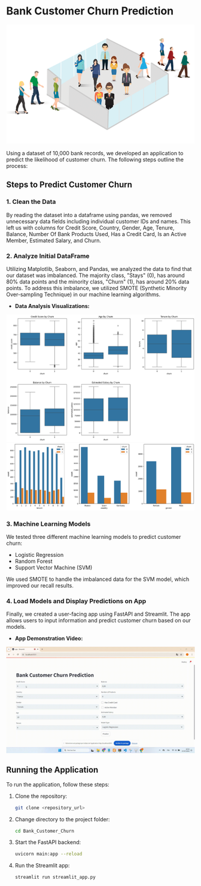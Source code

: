 # Bank Customer Churn Prediction


![Churn project](images/Churn.png)

Using a dataset of 10,000 bank records, we developed an application to predict the likelihood of customer churn. The following steps outline the process:

## Steps to Predict Customer Churn

### 1. Clean the Data
By reading the dataset into a dataframe using pandas, we removed unnecessary data fields including individual customer IDs and names. This left us with columns for Credit Score, Country, Gender, Age, Tenure, Balance, Number Of Bank Products Used, Has a Credit Card, Is an Active Member, Estimated Salary, and Churn.

### 2. Analyze Initial DataFrame
Utilizing Matplotlib, Seaborn, and Pandas, we analyzed the data to find that our dataset was imbalanced. The majority class, "Stays" (0), has around 80% data points and the minority class, "Churn" (1), has around 20% data points. To address this imbalance, we utilized SMOTE (Synthetic Minority Over-sampling Technique) in our machine learning algorithms.

- **Data Analysis Visualizations:**

![Boxploot by churn](images/g2.png)
![Churn by Gender, tenure, country](images/g1.png)

### 3. Machine Learning Models
We tested three different machine learning models to predict customer churn:
- Logistic Regression
- Random Forest
- Support Vector Machine (SVM)

We used SMOTE to handle the imbalanced data for the SVM model, which improved our recall results.

### 4. Load Models and Display Predictions on App
Finally, we created a user-facing app using FastAPI and Streamlit. The app allows users to input information and predict customer churn based on our models.

- **App Demonstration Video:**
  
![App Demo](images/streamlit.gif)

## Running the Application

To run the application, follow these steps:

1. Clone the repository:
   ```bash
   git clone <repository_url>

2. Change directory to the project folder:

    ```bash
    cd Bank_Customer_Churn

   
3. Start the FastAPI backend:

    ```bash
    uvicorn main:app --reload

4. Run the Streamlit app:

    ```bash
    streamlit run streamlit_app.py
